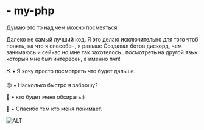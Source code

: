 # - my-php
Думаю это то над чем можно посмеяться.

Далеко не самый лучший код. Я это делаю исключительно
для того чтоб понять, на что я способен, я раньше
Создавал ботов дискорд, чем занимаюсь и сейчас но мне так захотелось..
посмотреть на другой язык который мне был интересен,
а именно пчп!
 
⛏️ • Я хочу просто посмотреть что будет дальше.

😔 • Насколько быстро я заброшу?

🤡 • кто будет меня обсирать:)

🤝 • Спасибо тем кто меня понимает.

![ALT](https://www.google.com/search?q=php&client=ms-android-xiaomi-rvo3&prmd=ivn&sxsrf=ALiCzsb3gnV4VjfdeatumabKArfi-52yFQ:1669204803133&source=lnms&tbm=isch&sa=X&ved=2ahUKEwi_geS6oMT7AhWRs4sKHaFaACQQ_AUoAXoECAIQAQ#imgrc=ZjpI7ONi50Yr8M)
